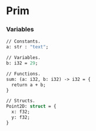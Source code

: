 # Prim

### Variables
```ocaml
// Constants.
a: str : "text";

// Variables.
b: i32 = 29;

// Functions.
sum: (a: i32, b: i32) -> i32 = {
  return a + b;
}

// Structs.
Point2D: struct = {
  x: f32;
  y: f32;
}
```